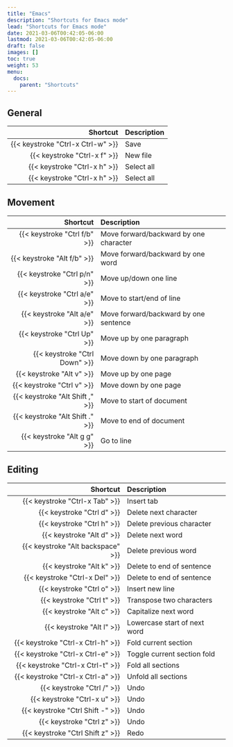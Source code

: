 ```yaml
---
title: "Emacs"
description: "Shortcuts for Emacs mode"
lead: "Shortcuts for Emacs mode"
date: 2021-03-06T00:42:05-06:00
lastmod: 2021-03-06T00:42:05-06:00
draft: false
images: []
toc: true
weight: 53
menu: 
  docs:
    parent: "Shortcuts"
---
```


## General
<div class="table">

Shortcut | Description
---: | :---
{{< keystroke "Ctrl-x Ctrl-w" >}} | Save
{{< keystroke "Ctrl-x f" >}} | New file
{{< keystroke "Ctrl-x h" >}} | Select all
{{< keystroke "Ctrl-x h" >}} | Select all

</div>

## Movement

<div class="table">

Shortcut | Description
---: | :---
{{< keystroke "Ctrl f/b" >}} | Move forward/backward by one character
{{< keystroke "Alt f/b" >}} | Move forward/backward by one word
{{< keystroke "Ctrl p/n" >}} | Move up/down one line
{{< keystroke "Ctrl a/e" >}} | Move to start/end of line
{{< keystroke "Alt a/e" >}} | Move forward/backward by one sentence
{{< keystroke "Ctrl Up" >}} | Move up by one paragraph
{{< keystroke "Ctrl Down" >}} | Move down by one paragraph
{{< keystroke "Alt v" >}} | Move up by one page
{{< keystroke "Ctrl v" >}} | Move down by one page
{{< keystroke "Alt Shift ," >}} | Move to start of document
{{< keystroke "Alt Shift ." >}} | Move to end of document
{{< keystroke "Alt g g" >}} | Go to line

</div>

## Editing

<div class="table">

Shortcut | Description
---: | :---
{{< keystroke "Ctrl-x Tab" >}} | Insert tab
{{< keystroke "Ctrl d" >}} | Delete next character
{{< keystroke "Ctrl h" >}} | Delete previous character
{{< keystroke "Alt d" >}} | Delete next word
{{< keystroke "Alt backspace" >}} | Delete previous word
{{< keystroke "Alt k" >}} | Delete to end of sentence
{{< keystroke "Ctrl-x Del" >}} | Delete to end of sentence
{{< keystroke "Ctrl o" >}} | Insert new line
{{< keystroke "Ctrl t" >}} | Transpose two characters
{{< keystroke "Alt c" >}} | Capitalize next word
{{< keystroke "Alt l" >}} | Lowercase start of next word
{{< keystroke "Ctrl-x Ctrl-h" >}} | Fold current section
{{< keystroke "Ctrl-x Ctrl-e" >}} | Toggle current section fold
{{< keystroke "Ctrl-x Ctrl-t" >}} | Fold all sections
{{< keystroke "Ctrl-x Ctrl-a" >}} | Unfold all sections
{{< keystroke "Ctrl /" >}} | Undo
{{< keystroke "Ctrl-x u" >}} | Undo
{{< keystroke "Ctrl Shift -" >}} | Undo
{{< keystroke "Ctrl z" >}} | Undo
{{< keystroke "Ctrl Shift z" >}} | Redo

</div>
